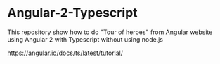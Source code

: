 # Angular-2-Typescript
This repository show how to do "Tour of heroes" from Angular website using Angular 2 with Typescript without using node.js


https://angular.io/docs/ts/latest/tutorial/
